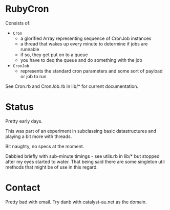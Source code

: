 # RubyCron

Consists of:

* ```Cron```
  * a glorified Array representing sequence of CronJob instances
  * a thread that wakes up every minute to determine if jobs are runnable
  * if so, they get put on to a queue
  * you have to deq the queue and do something with the job
* ```CronJob```
  * represents the standard cron parameters and some sort of payload or job to run

See Cron.rb and CronJob.rb in lib/* for current documentation.

# Status

Pretty early days.  

This was part of an experiment in subclassing basic datastructures and playing a bit more with threads.

Bit naughty, no specs at the moment.

Dabbled briefly with sub-minute timings - see utils.rb in lib/* but
stopped after my eyes started to water. That being said there are some
singleton util methods that might be of use in this regard.


# Contact

Pretty bad with email.  Try danb with catalyst-au.net as the domain.
